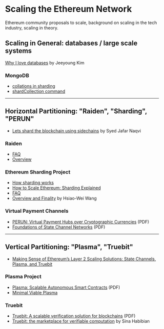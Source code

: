 
# Scaling the Ethereum Network

Ethereum community proposals to scale, background on scaling in the tech industry, scaling in theory.

## Scaling in General: databases / large scale systems

[Why I love databases](https://medium.com/@jeeyoungk/why-i-love-databases-1d4cc433685f) by Jeeyoung Kim

### MongoDB

- [collations in sharding](https://docs.mongodb.com/manual/sharding/#collations-in-sharding)
- [shardCollection command](https://docs.mongodb.com/manual/reference/command/shardCollection/)

---

## Horizontal Partitioning: "Raiden", "Sharding", "PERUN"

- [Lets shard the blockchain using sidechains](https://medium.com/karachain/lets-shard-the-blockchain-using-sidechains-ea42d98b7b28) by Syed Jafar Naqvi

### Raiden
- [FAQ](https://raiden.network/faq.html)
- [Overview](https://raiden.network/101.html)

### Ethereum Sharding Project
- [How sharding works](https://medium.com/@jeeyoungk/how-sharding-works-b4dec46b3f6)
- [How to Scale Ethereum: Sharding Explained](https://medium.com/prysmatic-labs/how-to-scale-ethereum-sharding-explained-ba2e283b7fce)
- [FAQ](https://github.com/ethereum/wiki/wiki/Sharding-FAQ)
- [Overview and Finality](https://medium.com/@icebearhww/ethereum-sharding-and-finality-65248951f649) by Hsiao-Wei Wang

### Virtual Payment Channels

- [PERUN: Virtual Payment Hubs
over Cryptographic Currencies](https://eprint.iacr.org/2017/635.pdf) (PDF)
- [Foundations of State Channel Networks](https://eprint.iacr.org/2018/320.pdf) (PDF)

---

## Vertical Partitioning: "Plasma", "Truebit"

- [Making Sense of Ethereum’s Layer 2 Scaling Solutions: State Channels, Plasma, and Truebit](https://medium.com/l4-media/making-sense-of-ethereums-layer-2-scaling-solutions-state-channels-plasma-and-truebit-22cb40dcc2f4)

### Plasma Project

- [Plasma: Scalable Autonomous Smart Contracts](https://plasma.io/plasma.pdf) (PDF)
- [Minimal Viable Plasma](https://ethresear.ch/t/minimal-viable-plasma/426)

### Truebit

- [Truebit: A scalable verification solution for blockchains](https://people.cs.uchicago.edu/~teutsch/papers/truebit.pdf) (PDF)
- [Truebit: the marketplace for verifiable computation](https://medium.com/truebit/truebit-the-marketplace-for-verifiable-computation-f51d1726798f) by Sina Habibian






